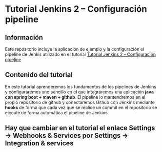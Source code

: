 # Tutorial Jenkins 2 – Configuración pipeline


## Información
Este repositorio incluye la aplicación de ejemplo y la configuración el pipeline de Jenkis utilizado en el tutorial [Tutorial Jenkins 2 – Configuración pipeline](http://dmunozfer.es/tutorial-jenkins-2-configuracion-pipeline)

## Contenido del tutorial

En este tutorial aprenderemos los fundamentos de los pipelines de Jenkins y configuraremos uno sencillo en el que integraremos una aplicación **java con spring boot + maven + github**. El pipeline lo mantendremos en el propio repositorio de github y conectaremos Github con Jenkins mediante **hooks** de forma que cada vez que se realice un commit en el repositorio se ejecute de forma automática el pipeline de Jenkins.

## Hay que cambiar en el tutorial el enlace Settings -> Webhooks & Services por Settings -> Integration & services 

